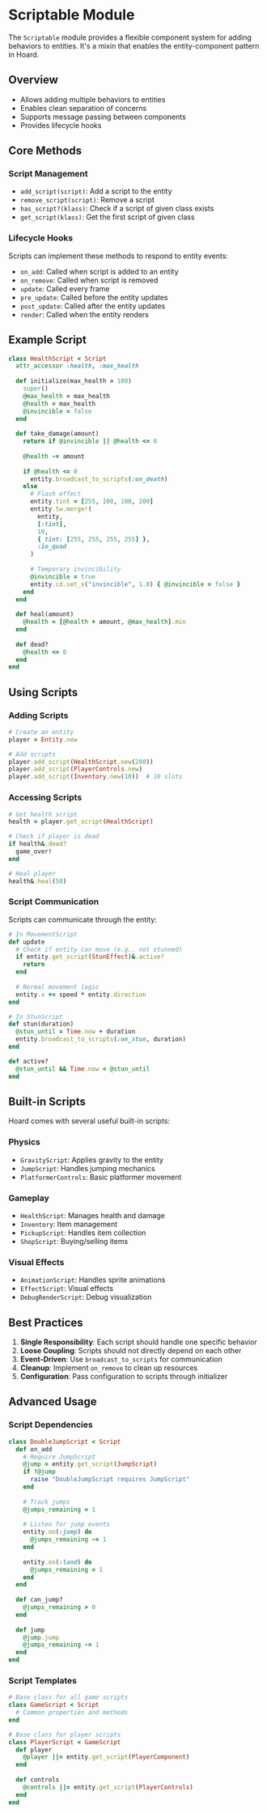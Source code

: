 # Scriptable Module

The `Scriptable` module provides a flexible component system for adding behaviors to entities. It's a mixin that enables the entity-component pattern in Hoard.

## Overview

- Allows adding multiple behaviors to entities
- Enables clean separation of concerns
- Supports message passing between components
- Provides lifecycle hooks

## Core Methods

### Script Management
- `add_script(script)`: Add a script to the entity
- `remove_script(script)`: Remove a script
- `has_script?(klass)`: Check if a script of given class exists
- `get_script(klass)`: Get the first script of given class

### Lifecycle Hooks
Scripts can implement these methods to respond to entity events:
- `on_add`: Called when script is added to an entity
- `on_remove`: Called when script is removed
- `update`: Called every frame
- `pre_update`: Called before the entity updates
- `post_update`: Called after the entity updates
- `render`: Called when the entity renders

## Example Script

```ruby
class HealthScript < Script
  attr_accessor :health, :max_health
  
  def initialize(max_health = 100)
    super()
    @max_health = max_health
    @health = max_health
    @invincible = false
  end
  
  def take_damage(amount)
    return if @invincible || @health <= 0
    
    @health -= amount
    
    if @health <= 0
      entity.broadcast_to_scripts(:on_death)
    else
      # Flash effect
      entity.tint = [255, 100, 100, 200]
      entity.tw.merge!(
        entity, 
        [:tint],
        10, 
        { tint: [255, 255, 255, 255] },
        :io_quad
      )
      
      # Temporary invincibility
      @invincible = true
      entity.cd.set_s("invincible", 1.0) { @invincible = false }
    end
  end
  
  def heal(amount)
    @health = [@health + amount, @max_health].min
  end
  
  def dead?
    @health <= 0
  end
end
```

## Using Scripts

### Adding Scripts
```ruby
# Create an entity
player = Entity.new

# Add scripts
player.add_script(HealthScript.new(200))
player.add_script(PlayerControls.new)
player.add_script(Inventory.new(10))  # 10 slots
```

### Accessing Scripts
```ruby
# Get health script
health = player.get_script(HealthScript)

# Check if player is dead
if health&.dead?
  game_over! 
end

# Heal player
health&.heal(50)
```

### Script Communication
Scripts can communicate through the entity:

```ruby
# In MovementScript
def update
  # Check if entity can move (e.g., not stunned)
  if entity.get_script(StunEffect)&.active?
    return
  end
  
  # Normal movement logic
  entity.x += speed * entity.direction
end

# In StunScript
def stun(duration)
  @stun_until = Time.now + duration
  entity.broadcast_to_scripts(:on_stun, duration)
end

def active?
  @stun_until && Time.now < @stun_until
end
```

## Built-in Scripts

Hoard comes with several useful built-in scripts:

### Physics
- `GravityScript`: Applies gravity to the entity
- `JumpScript`: Handles jumping mechanics
- `PlatformerControls`: Basic platformer movement

### Gameplay
- `HealthScript`: Manages health and damage
- `Inventory`: Item management
- `PickupScript`: Handles item collection
- `ShopScript`: Buying/selling items

### Visual Effects
- `AnimationScript`: Handles sprite animations
- `EffectScript`: Visual effects
- `DebugRenderScript`: Debug visualization

## Best Practices

1. **Single Responsibility**: Each script should handle one specific behavior
2. **Loose Coupling**: Scripts should not directly depend on each other
3. **Event-Driven**: Use `broadcast_to_scripts` for communication
4. **Cleanup**: Implement `on_remove` to clean up resources
5. **Configuration**: Pass configuration to scripts through initializer

## Advanced Usage

### Script Dependencies
```ruby
class DoubleJumpScript < Script
  def on_add
    # Require JumpScript
    @jump = entity.get_script(JumpScript)
    if !@jump
      raise "DoubleJumpScript requires JumpScript"
    end
    
    # Track jumps
    @jumps_remaining = 1
    
    # Listen for jump events
    entity.on(:jump) do
      @jumps_remaining -= 1
    end
    
    entity.on(:land) do
      @jumps_remaining = 1
    end
  end
  
  def can_jump?
    @jumps_remaining > 0
  end
  
  def jump
    @jump.jump
    @jumps_remaining -= 1
  end
end
```

### Script Templates
```ruby
# Base class for all game scripts
class GameScript < Script
  # Common properties and methods
end

# Base class for player scripts
class PlayerScript < GameScript
  def player
    @player ||= entity.get_script(PlayerComponent)
  end
  
  def controls
    @controls ||= entity.get_script(PlayerControls)
  end
end
```
